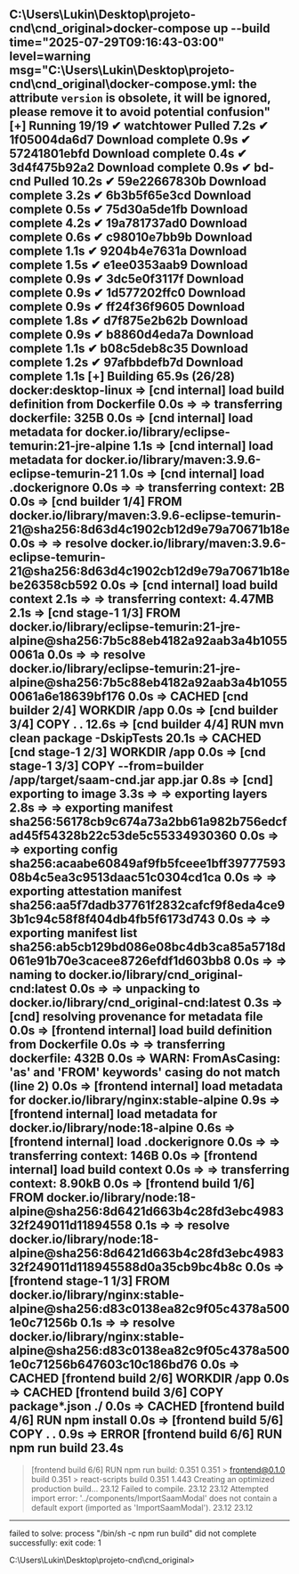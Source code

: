 
C:\Users\Lukin\Desktop\projeto-cnd\cnd_original>docker-compose up --build
time="2025-07-29T09:16:43-03:00" level=warning msg="C:\\Users\\Lukin\\Desktop\\projeto-cnd\\cnd_original\\docker-compose.yml: the attribute `version` is obsolete, it will be ignored, please remove it to avoid potential confusion"
[+] Running 19/19
 ✔ watchtower Pulled                                                                                               7.2s
   ✔ 1f05004da6d7 Download complete                                                                                0.9s
   ✔ 57241801ebfd Download complete                                                                                0.4s
   ✔ 3d4f475b92a2 Download complete                                                                                0.9s
 ✔ bd-cnd Pulled                                                                                                  10.2s
   ✔ 59e22667830b Download complete                                                                                3.2s
   ✔ 6b3b5f65e3cd Download complete                                                                                0.5s
   ✔ 75d30a5de1fb Download complete                                                                                4.2s
   ✔ 19a781737ad0 Download complete                                                                                0.6s
   ✔ c98010e7bb9b Download complete                                                                                1.1s
   ✔ 9204b4e7631a Download complete                                                                                1.5s
   ✔ e1ee0353aab9 Download complete                                                                                0.9s
   ✔ 3dc5e0f3117f Download complete                                                                                0.9s
   ✔ 1d577202ffc0 Download complete                                                                                0.9s
   ✔ ff24f36f9605 Download complete                                                                                1.8s
   ✔ d7f875e2b62b Download complete                                                                                0.9s
   ✔ b8860d4eda7a Download complete                                                                                1.1s
   ✔ b08c5deb8c35 Download complete                                                                                1.2s
   ✔ 97afbbdefb7d Download complete                                                                                1.1s
[+] Building 65.9s (26/28)                                                                         docker:desktop-linux
 => [cnd internal] load build definition from Dockerfile                                                           0.0s
 => => transferring dockerfile: 325B                                                                               0.0s
 => [cnd internal] load metadata for docker.io/library/eclipse-temurin:21-jre-alpine                               1.1s
 => [cnd internal] load metadata for docker.io/library/maven:3.9.6-eclipse-temurin-21                              1.0s
 => [cnd internal] load .dockerignore                                                                              0.0s
 => => transferring context: 2B                                                                                    0.0s
 => [cnd builder 1/4] FROM docker.io/library/maven:3.9.6-eclipse-temurin-21@sha256:8d63d4c1902cb12d9e79a70671b18e  0.0s
 => => resolve docker.io/library/maven:3.9.6-eclipse-temurin-21@sha256:8d63d4c1902cb12d9e79a70671b18ebe26358cb592  0.0s
 => [cnd internal] load build context                                                                              2.1s
 => => transferring context: 4.47MB                                                                                2.1s
 => [cnd stage-1 1/3] FROM docker.io/library/eclipse-temurin:21-jre-alpine@sha256:7b5c88eb4182a92aab3a4b10550061a  0.0s
 => => resolve docker.io/library/eclipse-temurin:21-jre-alpine@sha256:7b5c88eb4182a92aab3a4b10550061a6e18639bf176  0.0s
 => CACHED [cnd builder 2/4] WORKDIR /app                                                                          0.0s
 => [cnd builder 3/4] COPY . .                                                                                    12.6s
 => [cnd builder 4/4] RUN mvn clean package -DskipTests                                                           20.1s
 => CACHED [cnd stage-1 2/3] WORKDIR /app                                                                          0.0s
 => [cnd stage-1 3/3] COPY --from=builder /app/target/saam-cnd.jar app.jar                                         0.8s
 => [cnd] exporting to image                                                                                       3.3s
 => => exporting layers                                                                                            2.8s
 => => exporting manifest sha256:56178cb9c674a73a2bb61a982b756edcfad45f54328b22c53de5c55334930360                  0.0s
 => => exporting config sha256:acaabe60849af9fb5fceee1bff3977759308b4c5ea3c9513daac51c0304cd1ca                    0.0s
 => => exporting attestation manifest sha256:aa5f7dadb37761f2832cafcf9f8eda4ce93b1c94c58f8f404db4fb5f6173d743      0.0s
 => => exporting manifest list sha256:ab5cb129bd086e08bc4db3ca85a5718d061e91b70e3cacee8726efdf1d603bb8             0.0s
 => => naming to docker.io/library/cnd_original-cnd:latest                                                         0.0s
 => => unpacking to docker.io/library/cnd_original-cnd:latest                                                      0.3s
 => [cnd] resolving provenance for metadata file                                                                   0.0s
 => [frontend internal] load build definition from Dockerfile                                                      0.0s
 => => transferring dockerfile: 432B                                                                               0.0s
 => WARN: FromAsCasing: 'as' and 'FROM' keywords' casing do not match (line 2)                                     0.0s
 => [frontend internal] load metadata for docker.io/library/nginx:stable-alpine                                    0.9s
 => [frontend internal] load metadata for docker.io/library/node:18-alpine                                         0.6s
 => [frontend internal] load .dockerignore                                                                         0.0s
 => => transferring context: 146B                                                                                  0.0s
 => [frontend internal] load build context                                                                         0.0s
 => => transferring context: 8.90kB                                                                                0.0s
 => [frontend build 1/6] FROM docker.io/library/node:18-alpine@sha256:8d6421d663b4c28fd3ebc498332f249011d11894558  0.1s
 => => resolve docker.io/library/node:18-alpine@sha256:8d6421d663b4c28fd3ebc498332f249011d118945588d0a35cb9bc4b8c  0.0s
 => [frontend stage-1 1/3] FROM docker.io/library/nginx:stable-alpine@sha256:d83c0138ea82c9f05c4378a5001e0c71256b  0.1s
 => => resolve docker.io/library/nginx:stable-alpine@sha256:d83c0138ea82c9f05c4378a5001e0c71256b647603c10c186bd76  0.0s
 => CACHED [frontend build 2/6] WORKDIR /app                                                                       0.0s
 => CACHED [frontend build 3/6] COPY package*.json ./                                                              0.0s
 => CACHED [frontend build 4/6] RUN npm install                                                                    0.0s
 => [frontend build 5/6] COPY . .                                                                                  0.9s
 => ERROR [frontend build 6/6] RUN npm run build                                                                  23.4s
------
 > [frontend build 6/6] RUN npm run build:
0.351
0.351 > frontend@0.1.0 build
0.351 > react-scripts build
0.351
1.443 Creating an optimized production build...
23.12 Failed to compile.
23.12
23.12 Attempted import error: '../components/ImportSaamModal' does not contain a default export (imported as 'ImportSaamModal').
23.12
23.12
------
failed to solve: process "/bin/sh -c npm run build" did not complete successfully: exit code: 1

C:\Users\Lukin\Desktop\projeto-cnd\cnd_original>